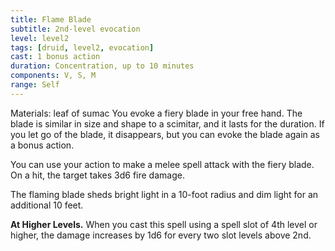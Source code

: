 ```yaml
---
title: Flame Blade
subtitle: 2nd-level evocation
level: level2
tags: [druid, level2, evocation]
cast: 1 bonus action
duration: Concentration, up to 10 minutes
components: V, S, M
range: Self
---
```

Materials: leaf of sumac
You evoke a fiery blade in your free hand. The blade is similar in size and shape to a scimitar, and it lasts for the duration. If you let go of the blade, it disappears, but you can evoke the blade again as a bonus action.

You can use your action to make a melee spell attack with the fiery blade. On a hit, the target takes 3d6 fire damage.

The flaming blade sheds bright light in a 10-foot radius and dim light for an additional 10 feet.

**At Higher Levels.** When you cast this spell using a spell slot of 4th level or higher, the damage increases by 1d6 for every two slot levels above 2nd.